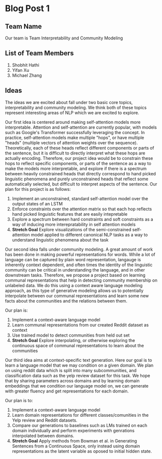 # Blog Post 1

## Team Name
Our team is Team Interpretability and Community Modeling

## List of Team Members
1) Shobhit Hathi
2) Yifan Xu
3) Michael Zhang

## Ideas
The ideas we are excited about fall under two basic core topics, interpretability and community modeling. We think both of 
these topics represent interesting areas of NLP which we are excited to explore. 

Our first idea is centered around making self-attention models more interpretable. Attention and self-attention are currently popular, with models such as Google's Transformer successfully leveraging the concept. In practice, self-attention models make multiple "hops", or have multiple "heads" (multiple vectors of attention weights over the sequence). Theoretically, each of these heads reflect different components or parts of the sentence, but it is difficult to directly interpret what these hops are actually encoding. Therefore, our project idea would be to constrain these hops to reflect specific components, or parts of the sentence as a way to make the models more interpretable, and explore if there is a spectrum between heavily constrained heads that directly correspond to hand picked linguistic phenomena and purely unconstrained heads that reflect some automatically selected, but difficult to interpret aspects of the sentence. Our plan for this project is as follows:

1) Implement an unconstrained, standard self-attention model over the output states of an LSTM
2) Enforce constraints over the attention matrix so that each hop reflects hand picked linguistic features that are easily intepretable
3) Explore a spectrum between hard constraints and soft constraints as a way of inducing more interepratability in self attention models
4) **Stretch Goal** Explore visualizations of the semi-constrained self-attention model applied to different canonical NLP tasks as a way to understand linguistic phenomena about the task

Our second idea falls under community modeling. A great amount of work has been done in making powerful representations for words. While a lot of language can be captured by plain word representation, langauge is inherently context dependent, and often times the identity of the linguistic community can be critical in understanding the language, and in other downstream tasks. Therefore, we propose a project based on learning communal representations that help in detecting community membership on unlabeled data. We do this using a context aware language modeling approach, as this type of generative modeling allows us to potentially interpolate between our communal representations and learn some new facts about the communities and the relations between them.

Our plan is:

1) Implement a context-aware language model
2) Learn communal representations from our created Reddit dataset as context
3) Use trained model to detect communities from held out set
4) **Stretch Goal** Explore interpolating, or otherwise exploring the continuous space of communal representations to learn about the communities

Our third idea aims at context-specific text generation. Here our goal is to
learn a language model that we may condition on a given domain. We
plan on using reddit data which is split into many subcommunities, and
classification data such as the yelp review dataset for this task.
We hope that by sharing parameters across domains and by learning domain
embeddings that we condition our language model on, we can generate with greater
fluency and get representations for each domain.

Our plan is to:

1) Implement a context-aware language model
2) Learn domain representations for different classes/comunities in the Yelp review and Reddit datasets.
3) Compare our generations to baselines such as LMs trained on each domain individually and perform experiments with genrations interpolated between domains.
4) **Stretch Goal** Apply methods from Bowman et al. in Generating Sentences from a Continuous Space, only instead using domain representations as the latent variable
as oposed to initial hidden state.

